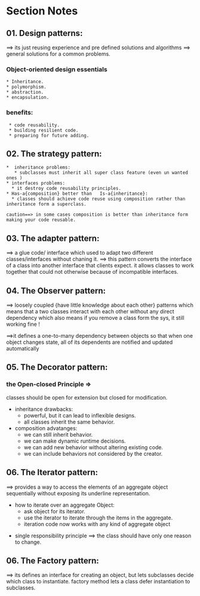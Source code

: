 # Section Notes

## 01. Design patterns:

==> its just reusing experience and pre defined solutions and algorithms
==> general solutions for a common problems.

### Object-oriented design essentials

    * Inheritance.
    * polymorphism.
    * abstraction.
    * encapsulation.

### benefits:

     * code reusability.
     * building resilient code.
     * preparing for future adding.

## 02. The strategy pattern:

    *  inheritance problems:
       * subclasses must inherit all super class feature (even un wanted ones )
    * interfaces problems:
      * it destroy code reusability principles.
    * Has-a{composition} better than   Is-a{inheritance}:
      * classes should achieve code reuse using composition rather than inheritance form a superclass.

    caution==> in some cases composition is better than inheritance form making your code reusable.

## 03. The adapter pattern:

==> a glue code/ interface which used to adapt two different classes/interfaces without chaning it.
==> this pattern converts the interface of a class into another interface that clients expect. it allows classes to work together that could not otherwise because of incompatible interfaces.

## 04. The Observer pattern:

==> loosely coupled {have little knowledge about each other} patterns which means that a two classes interact with each other without any direct dependency which also means if you remove a class form the sys, it still working fine !

==>it defines a one-to-many dependency between objects so that when one object changes state, all of its dependents are notified and updated automatically

## 05. The Decorator pattern:

### the Open-closed Principle =>

classes should be open for extension but closed for modification.

- inheritance drawbacks:
  - powerful, but it can lead to inflexible designs.
  - all classes inherit the same behavior.
- composition advatanges:
  - we can still inherit behavior.
  - we can make dynamic runtime decisions.
  - we can add new behavior without altering existing code.
  - we can include behaviors not considered by the creator.

## 06. The Iterator pattern:

==> provides a way to access the elements of an aggregate object sequentially without exposing its underline representation.

- how to iterate over an aggregate Object:
  - ask object for its iterator.
  - use the iterator to iterate through the items in the aggregate.
  - iteration code now works with any kind of aggregate object

* single responsibility principle
  ==> the class should have only one reason to change.

## 06. The Factory pattern:

==> its defines an interface for creating an object, but lets subclasses decide which class to instantiate. factory method lets a class defer instantiation to subclasses.
